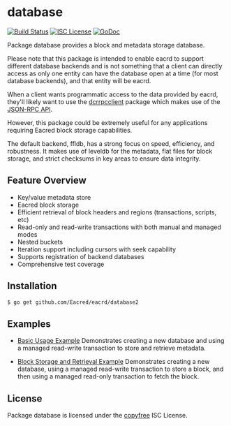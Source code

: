 database
========

[![Build Status](https://github.com/Eacred/eacrd/workflows/Build%20and%20Test/badge.svg)](https://github.com/Eacred/eacrd/actions)
[![ISC License](https://img.shields.io/badge/license-ISC-blue.svg)](http://copyfree.org)
[![GoDoc](https://img.shields.io/badge/godoc-reference-blue.svg)](https://godoc.org/github.com/Eacred/eacrd/database)

Package database provides a block and metadata storage database.

Please note that this package is intended to enable eacrd to support different
database backends and is not something that a client can directly access as only
one entity can have the database open at a time (for most database backends),
and that entity will be eacrd.

When a client wants programmatic access to the data provided by eacrd, they'll
likely want to use the [dcrrpcclient](https://github.com/Eacred/dcrrpcclient)
package which makes use of the [JSON-RPC API](https://github.com/Eacred/eacrd/tree/master/docs/json_rpc_api.mediawiki).

However, this package could be extremely useful for any applications requiring
Eacred block storage capabilities.

The default backend, ffldb, has a strong focus on speed, efficiency, and
robustness.  It makes use of leveldb for the metadata, flat files for block
storage, and strict checksums in key areas to ensure data integrity.

## Feature Overview

- Key/value metadata store
- Eacred block storage
- Efficient retrieval of block headers and regions (transactions, scripts, etc)
- Read-only and read-write transactions with both manual and managed modes
- Nested buckets
- Iteration support including cursors with seek capability
- Supports registration of backend databases
- Comprehensive test coverage

## Installation

```bash
$ go get github.com/Eacred/eacrd/database2
```

## Examples

* [Basic Usage Example](https://godoc.org/github.com/Eacred/eacrd/database2#example-package--BasicUsage)
  Demonstrates creating a new database and using a managed read-write
  transaction to store and retrieve metadata.

* [Block Storage and Retrieval Example](https://godoc.org/github.com/Eacred/eacrd/database2#example-package--BlockStorageAndRetrieval)
  Demonstrates creating a new database, using a managed read-write transaction
  to store a block, and then using a managed read-only transaction to fetch the
  block.

## License

Package database is licensed under the [copyfree](http://copyfree.org) ISC
License.
